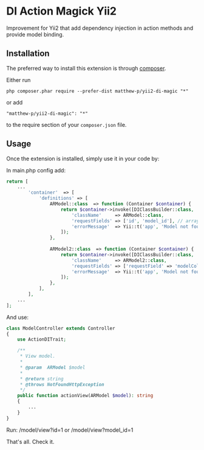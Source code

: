 DI Action Magick Yii2
===========================
Improvement for Yii2 that add dependency injection in action methods and provide model binding.

Installation
------------

The preferred way to install this extension is through [composer](http://getcomposer.org/download/).

Either run

```
php composer.phar require --prefer-dist matthew-p/yii2-di-magic "*"
```

or add

```
"matthew-p/yii2-di-magic": "*"
```

to the require section of your `composer.json` file.

Usage
-----

Once the extension is installed, simply use it in your code by:

In main.php config add:
```php
return [
    ...
        'container'  => [
            'definitions' => [
                ARModel::class  => function (Container $container) {
                    return $container->invoke([DIClassBuilder::class, 'build'], [
                        'className'     => ARModel::class,
                        'requestFields' => ['id', 'model_id'], // array request fields (find by primaryKey)
                        'errorMessage'  => Yii::t('app', 'Model not found'),
                    ]);
                },
                
                ARModel2::class  => function (Container $container) {
                    return $container->invoke([DIClassBuilder::class, 'build'], [
                        'className'     => ARModel2::class,
                        'requestFields' => ['requestField' => 'modelColumn', 'requestField2' => 'modelColumn', 'requestFiled'], // find by primary key or modelColumn
                        'errorMessage'  => Yii::t('app', 'Model not found'),
                    ]);
                },
            ],
        ],
    ...
];
```

And use:
```php
class ModelController extends Controller
{
    use ActionDITrait;

    /**
     * View model.
     *
     * @param  ARModel $model
     *
     * @return string
     * @throws NotFoundHttpException
     */
    public function actionView(ARModel $model): string
    {
        ...
    }
}
```

Run: /model/view?id=1 or /model/view?model_id=1 

That's all. Check it.
